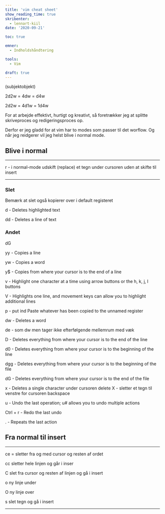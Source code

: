 ```yaml
---
title: 'vim cheat sheet'
show_reading_time: true
skribenter:
  - lennart-kiil
date: '2020-09-21'

toc: true

emner:
  - Indholdshåndtering

tools:
  - Vim

draft: true
---
```


<tal>(subjekt<tal>objekt)

2d2w = 4dw = d4w

2d2w = 4d1w = 1d4w

For at arbejde effektivt, hurtigt og kreativt, så foretrækker jeg at splitte skriveproces og redigeringsproces op.

Derfor er jeg gladd for at vim har to modes som passer til det worflow. Og når jeg reidgerer vil jeg helst blive i normal mode.


## Blive i normal

----

r - i normal-mode udskift (replace) et tegn under cursoren uden at skifte til insert

----

### Slet

Bemærk at slet også kopierer over i default registeret

d - Deletes highlighted text

dd - Deletes a line of text

### Andet

dG 

yy - Copies a line

yw - Copies a word

y$ - Copies from where your cursor is to the end of a line

v - Highlight one character at a time using arrow buttons or the h, k, j, l buttons

V - Highlights one line, and movement keys can allow you to highlight additional lines

p - put ind Paste whatever has been copied to the unnamed register





dw - Deletes a word

de - som dw men tager ikke efterfølgende mellemrum med væk

D - Deletes everything from where your cursor is to the end of the line

d0 - Deletes everything from where your cursor is to the beginning of the line

dgg - Deletes everything from where your cursor is to the beginning of the file

dG - Deletes everything from where your cursor is to the end of the file

x - Deletes a single character under cursoren delete
X - sletter et tegn til venstre for cursoren backspace

u - Undo the last operation; u# allows you to undo multiple actions

Ctrl + r - Redo the last undo

. - Repeats the last action

## Fra normal til insert

----



ce = sletter fra og med cursor og resten af ordet

cc sletter hele linjen og går i inser 

C slet fra cursor og resten af linjen og gå i insert

o ny linje under

O ny linje over

s slet tegn og gå i insert

----

